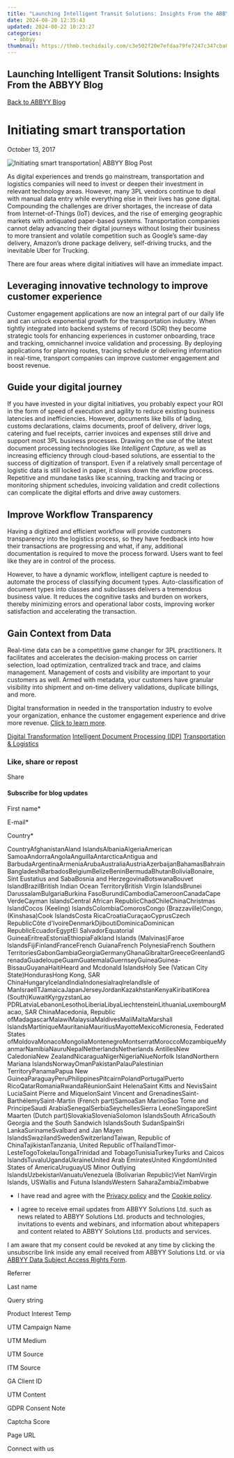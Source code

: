 ```yaml
---
title: "Launching Intelligent Transit Solutions: Insights From the ABBYY Blog"
date: 2024-08-20 12:35:43
updated: 2024-08-22 10:23:27
categories:
  - abbyy
thumbnail: https://thmb.techidaily.com/c3e502f20e7efdaa79fe7247c347cba062451d0a182bc95c04756bb4182724ea.jpg
---
```


## Launching Intelligent Transit Solutions: Insights From the ABBYY Blog

[Back to ABBYY Blog](https://tools.techidaily.com/abbyy/products/)

# Initiating smart transportation

October 13, 2017

![Initiating smart transportation| ABBYY Blog Post](https://static2.abbyy.com/abbyycommedia/25246/8778e_blog-a-digital-transformation-is-needed-in-transportationblog.png) 

As digital experiences and trends go mainstream, transportation and logistics companies will need to invest or deepen their investment in relevant technology areas. However, many 3PL vendors continue to deal with manual data entry while everything else in their lives has gone digital. Compounding the challenges are driver shortages, the increase of data from Internet-of-Things (IoT) devices, and the rise of emerging geographic markets with antiquated paper-based systems. Transportation companies cannot delay advancing their digital journeys without losing their business to more transient and volatile competition such as Google’s same-day delivery, Amazon’s drone package delivery, self-driving trucks, and the inevitable Uber for Trucking.

There are four areas where digital initiatives will have an immediate impact.

## Leveraging innovative technology to improve customer experience

Customer engagement applications are now an integral part of our daily life and can unlock exponential growth for the transportation industry. When tightly integrated into backend systems of record (SOR) they become strategic tools for enhancing experiences in customer onboarding, trace and tracking, omnichannel invoice validation and processing. By deploying applications for planning routes, tracing schedule or delivering information in real-time, transport companies can improve customer engagement and boost revenue.

## Guide your digital journey

If you have invested in your digital initiatives, you probably expect your ROI in the form of speed of execution and agility to reduce existing business latencies and inefficiencies. However, documents like bills of lading, customs declarations, claims documents, proof of delivery, driver logs, catering and fuel receipts, carrier invoices and expenses still drive and support most 3PL business processes. Drawing on the use of the latest document processing technologies like _Intelligent Capture,_ as well as increasing efficiency through cloud-based solutions, are essential to the success of digitization of transport. Even if a relatively small percentage of logistic data is still locked in paper, it slows down the workflow process. Repetitive and mundane tasks like scanning, tracking and tracing or monitoring shipment schedules, invoicing validation and credit collections can complicate the digital efforts and drive away customers.

## Improve Workflow Transparency

Having a digitized and efficient workflow will provide customers transparency into the logistics process, so they have feedback into how their transactions are progressing and what, if any, additional documentation is required to move the process forward. Users want to feel like they are in control of the process.

However, to have a dynamic workflow, intelligent capture is needed to automate the process of classifying document types. Auto-classification of document types into classes and subclasses delivers a tremendous business value. It reduces the cognitive tasks and burden on workers, thereby minimizing errors and operational labor costs, improving worker satisfaction and accelerating the transaction.

## Gain Context from Data

Real-time data can be a competitive game changer for 3PL practitioners. It facilitates and accelerates the decision-making process on carrier selection, load optimization, centralized track and trace, and claims management. Management of costs and visibility are important to your customers as well. Armed with metadata, your customers have granular visibility into shipment and on-time delivery validations, duplicate billings, and more.

Digital transformation in needed in the transportation industry to evolve your organization, enhance the customer engagement experience and drive more revenue. [Click to learn more](https://tools.techidaily.com/abbyy/products/).

[Digital Transformation](https://tools.techidaily.com/abbyy/products/) [Intelligent Document Processing (IDP)](https://www.abbyy.com/blog/intelligent-document-processing-idp/ "Intelligent Document Processing (IDP)") [Transportation & Logistics](https://tools.techidaily.com/abbyy/products/) 

### Like, share or repost

Share 

#### Subscribe for blog updates

First name\*

E-mail\*

Сountry\*

СountryAfghanistanAland IslandsAlbaniaAlgeriaAmerican SamoaAndorraAngolaAnguillaAntarcticaAntigua and BarbudaArgentinaArmeniaArubaAustraliaAustriaAzerbaijanBahamasBahrainBangladeshBarbadosBelgiumBelizeBeninBermudaBhutanBoliviaBonaire, Sint Eustatius and SabaBosnia and HerzegovinaBotswanaBouvet IslandBrazilBritish Indian Ocean TerritoryBritish Virgin IslandsBrunei DarussalamBulgariaBurkina FasoBurundiCambodiaCameroonCanadaCape VerdeCayman IslandsCentral African RepublicChadChileChinaChristmas IslandCocos (Keeling) IslandsColombiaComorosCongo (Brazzaville)Congo, (Kinshasa)Cook IslandsCosta RicaCroatiaCuraçaoCyprusCzech RepublicCôte d'IvoireDenmarkDjiboutiDominicaDominican RepublicEcuadorEgyptEl SalvadorEquatorial GuineaEritreaEstoniaEthiopiaFalkland Islands (Malvinas)Faroe IslandsFijiFinlandFranceFrench GuianaFrench PolynesiaFrench Southern TerritoriesGabonGambiaGeorgiaGermanyGhanaGibraltarGreeceGreenlandGrenadaGuadeloupeGuamGuatemalaGuernseyGuineaGuinea-BissauGuyanaHaitiHeard and Mcdonald IslandsHoly See (Vatican City State)HondurasHong Kong, SAR ChinaHungaryIcelandIndiaIndonesiaIraqIrelandIsle of ManIsraelITJamaicaJapanJerseyJordanKazakhstanKenyaKiribatiKorea (South)KuwaitKyrgyzstanLao PDRLatviaLebanonLesothoLiberiaLibyaLiechtensteinLithuaniaLuxembourgMacao, SAR ChinaMacedonia, Republic ofMadagascarMalawiMalaysiaMaldivesMaliMaltaMarshall IslandsMartiniqueMauritaniaMauritiusMayotteMexicoMicronesia, Federated States ofMoldovaMonacoMongoliaMontenegroMontserratMoroccoMozambiqueMyanmarNamibiaNauruNepalNetherlandsNetherlands AntillesNew CaledoniaNew ZealandNicaraguaNigerNigeriaNiueNorfolk IslandNorthern Mariana IslandsNorwayOmanPakistanPalauPalestinian TerritoryPanamaPapua New GuineaParaguayPeruPhilippinesPitcairnPolandPortugalPuerto RicoQatarRomaniaRwandaRéunionSaint HelenaSaint Kitts and NevisSaint LuciaSaint Pierre and MiquelonSaint Vincent and GrenadinesSaint-BarthélemySaint-Martin (French part)SamoaSan MarinoSao Tome and PrincipeSaudi ArabiaSenegalSerbiaSeychellesSierra LeoneSingaporeSint Maarten (Dutch part)SlovakiaSloveniaSolomon IslandsSouth AfricaSouth Georgia and the South Sandwich IslandsSouth SudanSpainSri LankaSurinameSvalbard and Jan Mayen IslandsSwazilandSwedenSwitzerlandTaiwan, Republic of ChinaTajikistanTanzania, United Republic ofThailandTimor-LesteTogoTokelauTongaTrinidad and TobagoTunisiaTurkeyTurks and Caicos IslandsTuvaluUgandaUkraineUnited Arab EmiratesUnited KingdomUnited States of AmericaUruguayUS Minor Outlying IslandsUzbekistanVanuatuVenezuela (Bolivarian Republic)Viet NamVirgin Islands, USWallis and Futuna IslandsWestern SaharaZambiaZimbabwe

* I have read and agree with the [Privacy policy](https://tools.techidaily.com/abbyy/products/) and the [Cookie policy](https://tools.techidaily.com/abbyy/products/).

* I agree to receive email updates from ABBYY Solutions Ltd. such as news related to ABBYY Solutions Ltd. products and technologies, invitations to events and webinars, and information about whitepapers and content related to ABBYY Solutions Ltd. products and services.  
    
I am aware that my consent could be revoked at any time by clicking the unsubscribe link inside any email received from ABBYY Solutions Ltd. or via [ABBYY Data Subject Access Rights Form](https://tools.techidaily.com/abbyy/products/).

Referrer

Last name

Query string

Product Interest Temp

UTM Campaign Name

UTM Medium

UTM Source

ITM Source

GA Client ID

UTM Content

GDPR Consent Note

Captcha Score

Page URL

Connect with us

<ins class="adsbygoogle"
     style="display:block"
     data-ad-format="autorelaxed"
     data-ad-client="ca-pub-7571918770474297"
     data-ad-slot="1223367746"></ins>



<ins class="adsbygoogle"
     style="display:block"
     data-ad-client="ca-pub-7571918770474297"
     data-ad-slot="8358498916"
     data-ad-format="auto"
     data-full-width-responsive="true"></ins>
